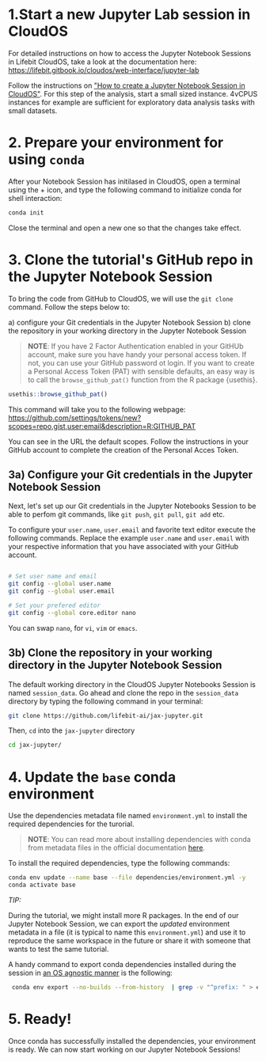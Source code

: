 # 1.Start a new Jupyter Lab session in CloudOS

For detailed instructions on how to access the Jupyter Notebook Sessions in Lifebit CloudOS, take a look at the documentation here:
https://lifebit.gitbook.io/cloudos/web-interface/jupyter-lab

Follow the instructions on ["How to create a Jupyter Notebook Session in CloudOS"](https://lifebit.gitbook.io/cloudos/web-interface/jupyter-lab#how-can-i-create-a-new-notebook-sessions-on-cloudos). For this step of the analysis, start a small sized instance. 4vCPUS instances for example are sufficient for exploratory data analysis tasks with small datasets.

# 2. Prepare your environment for using `conda`

After your Notebook Session has initilased in CloudOS, open a terminal using the + icon, and type the following command to initialize conda for shell interaction:

```bash
conda init
``` 

Close the terminal and open a new one so that the changes take effect.


# 3. Clone the tutorial's GitHub repo in the Jupyter Notebook Session

To bring the code from GitHub to CloudOS, we will use the `git clone` command. Follow the steps below to:

a) configure your Git credentials in the Jupyter Notebook Session
b) clone the repository in your working directory in the Jupyter Notebook Session

> **NOTE**:
If you have 2 Factor Authentication enabled in your GitHUb account, make sure you have handy your personal access token. If not, you can use your GitHub password ot login.
If you want to create a Personal Access Token (PAT) with sensible defaults, an easy way is to call the `browse_github_pat()` function from the R package {usethis}.

```R
usethis::browse_github_pat()
```

This command will take you to the following webpage:
https://github.com/settings/tokens/new?scopes=repo,gist,user:email&description=R:GITHUB_PAT

You can see in the URL the default scopes. Follow the instructions in your GitHub account to complete the creation of the Personal Acces Token.

## 3a) Configure your Git credentials in the Jupyter Notebook Session

Next, let's set up our Git credentials in the Jupyter Notebooks Session to be able to perfom git commands, like `git push`, `git pull`, `git add` etc.

To configure your `user.name`, `user.email` and favorite text editor execute the following commands.
Replace the example `user.name` and `user.email` with your respective information that you have associated with your GitHub account.

```bash

# Set user name and email
git config --global user.name 
git config --global user.email 

# Set your prefered editor
git config --global core.editor nano 
```

You can swap `nano`, for `vi`, `vim` or `emacs`.

## 3b) Clone the repository in your working directory in the Jupyter Notebook Session

The default working directory in the CloudOS Jupyter Notebooks Session is named `session_data`. Go ahead and clone the repo in the `session_data` directory by typing the following command in your terminal:

```bash
git clone https://github.com/lifebit-ai/jax-jupyter.git
```

Then, `cd` into the `jax-jupyter` directory

```bash
cd jax-jupyter/
```

# 4. Update the `base` conda environment


Use the dependencies metadata file named `environment.yml` to install the required dependencies for the turorial. 

> **NOTE**:
You can read more about installing dependencies with conda from metadata files in the official documentation [here](https://docs.conda.io/projects/conda/en/latest/user-guide/tasks/manage-environments.html#creating-an-environment-from-an-environment-yml-file).

To install the required dependencies, type the following commands:

```bash
conda env update --name base --file dependencies/environment.yml -y
conda activate base
```
*TIP:*

During the tutorial, we might install more R packages. In the end of our Jupyter Notebook Session, we can export the *updated* environment metadata in a file (it is typical to name this `environment.yml`) and use it to reproduce the same workspace in the future or share it with someone that wants to test the same tutorial.

A handy command to export conda dependencies installed during the session in [an OS agnostic manner](https://github.com/conda/conda/issues/9399) is the following:

```bash
 conda env export --no-builds --from-history  | grep -v "^prefix: " > environment.yml
```

# 5. Ready!

Once conda has successfully installed the dependencies, your environment is ready.
We can now start working on our Jupyter Notebook Sessions!